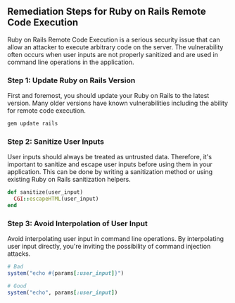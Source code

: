 

## Remediation Steps for Ruby on Rails Remote Code Execution

Ruby on Rails Remote Code Execution is a serious security issue that can allow an attacker to execute arbitrary code on the server. The vulnerability often occurs when user inputs are not properly sanitized and are used in command line operations in the application.

### Step 1: Update Ruby on Rails Version
First and foremost, you should update your Ruby on Rails to the latest version. Many older versions have known vulnerabilities including the ability for remote code execution.

```bash
gem update rails
```

### Step 2: Sanitize User Inputs
User inputs should always be treated as untrusted data. Therefore, it's important to sanitize and escape user inputs before using them in your application. This can be done by writing a sanitization method or using existing Ruby on Rails sanitization helpers.

```ruby
def sanitize(user_input)
  CGI::escapeHTML(user_input)
end
```

### Step 3: Avoid Interpolation of User Input
Avoid interpolating user input in command line operations. By interpolating user input directly, you're inviting the possibility of command injection attacks.

```ruby
# Bad
system("echo #{params[:user_input]}")

# Good
system("echo", params[:user_input])
```